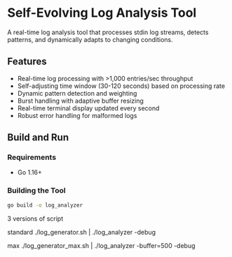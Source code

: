 # Self-Evolving Log Analysis Tool

A real-time log analysis tool that processes stdin log streams, detects patterns, and dynamically adapts to changing conditions.

## Features

- Real-time log processing with >1,000 entries/sec throughput
- Self-adjusting time window (30-120 seconds) based on processing rate
- Dynamic pattern detection and weighting
- Burst handling with adaptive buffer resizing
- Real-time terminal display updated every second
- Robust error handling for malformed logs

## Build and Run

### Requirements

- Go 1.16+

### Building the Tool

```bash
go build -o log_analyzer
```

3 versions of script

standard
./log_generator.sh | ./log_analyzer -debug  

max
./log_generator_max.sh | ./log_analyzer -buffer=500 -debug
